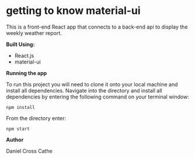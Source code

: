 # getting to know material-ui

This is a front-end React app that connects to a back-end api to display the weekly weather report.

**Built Using:**

- React.js
- material-ui

**Running the app**

To run this project you will need to clone it onto your local machine and install all dependencies. Navigate into the directory and install all dependencies by entering the following command on your terminal window:

`npm install`

From the directory enter:

`npm start`

**Author**

Daniel Cross Cathe
